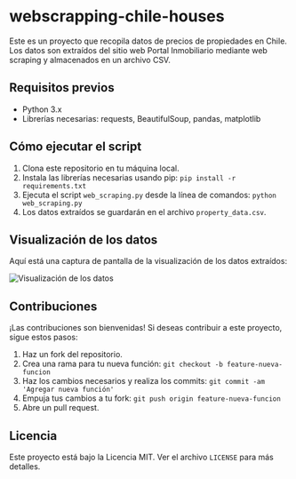 # webscrapping-chile-houses


Este es un proyecto que recopila datos de precios de propiedades en Chile. Los datos son extraídos del sitio web Portal Inmobiliario mediante web scraping y almacenados en un archivo CSV.

## Requisitos previos

- Python 3.x
- Librerías necesarias: requests, BeautifulSoup, pandas, matplotlib

## Cómo ejecutar el script

1. Clona este repositorio en tu máquina local.
2. Instala las librerías necesarias usando pip: `pip install -r requirements.txt`
3. Ejecuta el script `web_scraping.py` desde la línea de comandos: `python web_scraping.py`
4. Los datos extraídos se guardarán en el archivo `property_data.csv`.

## Visualización de los datos

Aquí está una captura de pantalla de la visualización de los datos extraídos:

![Visualización de los datos](webscrapping-chile-houses/Screenshot_1.png)

## Contribuciones

¡Las contribuciones son bienvenidas! Si deseas contribuir a este proyecto, sigue estos pasos:

1. Haz un fork del repositorio.
2. Crea una rama para tu nueva función: `git checkout -b feature-nueva-funcion`
3. Haz los cambios necesarios y realiza los commits: `git commit -am 'Agregar nueva función'`
4. Empuja tus cambios a tu fork: `git push origin feature-nueva-funcion`
5. Abre un pull request.

## Licencia

Este proyecto está bajo la Licencia MIT. Ver el archivo `LICENSE` para más detalles.
